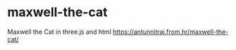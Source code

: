 # maxwell-the-cat
Maxwell the Cat in three.js and html
https://antunnitraj.from.hr/maxwell-the-cat/
